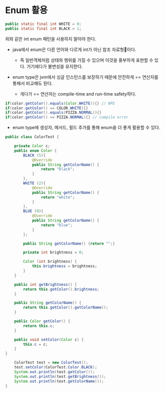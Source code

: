 # Enum 활용
```java
public static final int WHITE = 0;
public static final int BLACK = 1;
```

위와 같은 int enum 패턴을 사용하지 말아야 한다.
* java에서 enum은 다른 언어와 다르게 int가 아닌 참조 자료형이다.
	*	즉 일반객체처럼 상태와 행위를 가질 수 있으며 이것을 풍부하게 표현할 수 있다. 거기에다가 불변성을 유지한다.

* enum type은 jvm에서 싱글 인스턴스를 보장하기 때문에 안전하게 == 연산자를 통해서 비교해도 된다.
	* 게다가 == 연산자는 compile-time and run-time safety하다.

```java
if(color.getColor().equals(Color.WHITE)){} // NPE
if(color.getColor() == COLOR.WHITE){}
if(color.getColor().equals(PIZZA.NORMAL)){}
if(color.getColor() == PIZZA.NORMAL){} // compile error 
```

* enum type에 생성자, 메서드, 필드 추가를 통해 enum을 더 좋게 활용할 수 있다.
```java
public class ColorTest {

    private Color c;
    public enum Color {
        BLACK (5){
            @Override
            public String getColorName() {
                return "black";
            }
        },
        WHITE (2){
            @Override
            public String getColorName() {
                return "white";
            }
        },
        BLUE (0){
            @Override
            public String getColorName() {
                return "blue";
            }
        };

        public String getColorName() {return "";}

        private int brightness = 0;

        Color (int brightness) {
            this.brightness = brightness;
        }
    }

    public int getBrightness() {
        return this.getColor().brightness;
    }

    public String getColorName() {
        return this.getColor().getColorName();
    }

    public Color getColor() {
        return this.c;
    }

    public void setColor(Color c) {
        this.c = c;
    }
}
```
```java
    ColorTest test = new ColorTest();
    test.setColor(ColorTest.Color.BLACK);
    System.out.println(test.getColor());
    System.out.println(test.getBrightness());
    System.out.println(test.getColorName());
}
```

